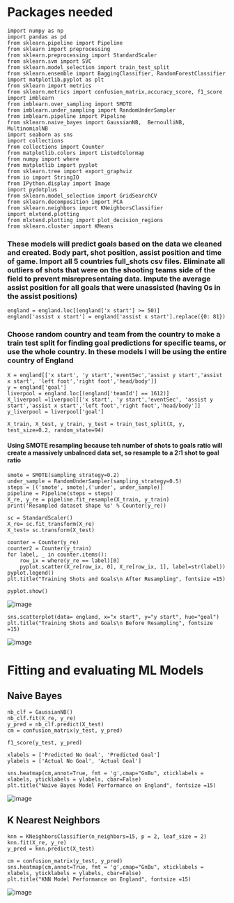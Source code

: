 # Packages needed
```
import numpy as np
import pandas as pd
from sklearn.pipeline import Pipeline
from sklearn import preprocessing
from sklearn.preprocessing import StandardScaler
from sklearn.svm import SVC
from sklearn.model_selection import train_test_split
from sklearn.ensemble import BaggingClassifier, RandomForestClassifier
import matplotlib.pyplot as plt
from sklearn import metrics
from sklearn.metrics import confusion_matrix,accuracy_score, f1_score
import imblearn
from imblearn.over_sampling import SMOTE
from imblearn.under_sampling import RandomUnderSampler
from imblearn.pipeline import Pipeline
from sklearn.naive_bayes import GaussianNB,  BernoulliNB, MultinomialNB
import seaborn as sns
import collections
from collections import Counter
from matplotlib.colors import ListedColormap
from numpy import where
from matplotlib import pyplot
from sklearn.tree import export_graphviz
from io import StringIO  
from IPython.display import Image  
import pydotplus
from sklearn.model_selection import GridSearchCV
from sklearn.decomposition import PCA
from sklearn.neighbors import KNeighborsClassifier
import mlxtend.plotting
from mlxtend.plotting import plot_decision_regions
from sklearn.cluster import KMeans
```

### These models will predict goals based on the data we cleaned and created. Body part, shot position, assist position and time of game. Import all 5 countries full_shots csv files. Eliminate all outliers of shots that were on the shooting teams side of the field to prevent misrepresentaing data. Impute the average assist position for all goals that were unassisted (having 0s in the assist positions)
```
england = england.loc[(england['x start'] >= 50)]
england['assist x start'] = england['assist x start'].replace({0: 81})
```

### Choose random country and team from the country to make a train test split for finding goal predictions for specific teams, or use the whole country. In these models I will be using the entire country of England
```
X = england[['x start', 'y start','eventSec','assist y start','assist x start', 'left foot','right foot','head/body']]
y = england['goal']
liverpool = england.loc[(england['teamId'] == 1612)]
X_liverpool =liverpool[['x start', 'y start','eventSec', 'assist y start','assist x start','left foot','right foot','head/body']]
y_liverpool = liverpool['goal']

X_train, X_test, y_train, y_test = train_test_split(X, y, test_size=0.2, random_state=94)
```

#### Using SMOTE resampling because teh number of shots to goals ratio will create a massively unbalnced data set, so resample to a 2:1 shot to goal ratio
```
smote = SMOTE(sampling_strategy=0.2)
under_sample = RandomUnderSampler(sampling_strategy=0.5)
steps = [('smote', smote),('under', under_sample)]
pipeline = Pipeline(steps = steps)
X_re, y_re = pipeline.fit_resample(X_train, y_train)
print('Resampled dataset shape %s' % Counter(y_re))

sc = StandardScaler()
X_re= sc.fit_transform(X_re)
X_test= sc.transform(X_test)

counter = Counter(y_re)
counter2 = Counter(y_train)
for label, _ in counter.items():
    row_ix = where(y_re == label)[0]
    pyplot.scatter(X_re[row_ix, 0], X_re[row_ix, 1], label=str(label))
pyplot.legend()
plt.title("Training Shots and Goals\n After Resampling", fontsize =15)

pyplot.show()
```
![image](https://user-images.githubusercontent.com/70713627/210659221-a0f120da-c830-4d29-95be-2554da474790.png)



```
sns.scatterplot(data= england, x="x start", y="y start", hue="goal")
plt.title("Training Shots and Goals\n Before Resampling", fontsize =15)
```
![image](https://user-images.githubusercontent.com/70713627/210659310-8f5f3809-a5fb-4ac8-a5c7-9f395e70c8e9.png)

# Fitting and evaluating ML Models

## Naive Bayes
```
nb_clf = GaussianNB()
nb_clf.fit(X_re, y_re)
y_pred = nb_clf.predict(X_test)
cm = confusion_matrix(y_test, y_pred)

f1_score(y_test, y_pred)

xlabels = ['Predicted No Goal', 'Predicted Goal']
ylabels = ['Actual No Goal', 'Actual Goal']

sns.heatmap(cm,annot=True, fmt = 'g',cmap="GnBu", xticklabels = xlabels, yticklabels = ylabels, cbar=False)
plt.title("Naive Bayes Model Performance on England", fontsize =15)
```

![image](https://user-images.githubusercontent.com/70713627/210661237-73616f35-4c9c-4d52-9cde-304ff360d633.png)

## K Nearest Neighbors

```
knn = KNeighborsClassifier(n_neighbors=15, p = 2, leaf_size = 2)
knn.fit(X_re, y_re)
y_pred = knn.predict(X_test)

cm = confusion_matrix(y_test, y_pred)
sns.heatmap(cm,annot=True, fmt = 'g',cmap="GnBu", xticklabels = xlabels, yticklabels = ylabels, cbar=False)
plt.title("KNN Model Performance on England", fontsize =15)
```
![image](https://user-images.githubusercontent.com/70713627/210662006-39282115-06b2-4958-86ba-f1d6fd23a677.png)



